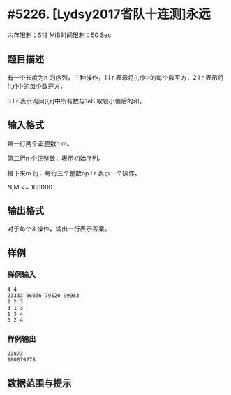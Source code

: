 # #5226. [Lydsy2017省队十连测]永远

内存限制：512 MiB时间限制：50 Sec

## 题目描述

有一个长度为n 的序列，三种操作，1 l r 表示将[l,r]中的每个数平方，2 l r 表示将[l,r]中的每个数开方，

3 l r 表示询问[l,r]中所有数与1e8 取较小值后的和。

## 输入格式

第一行两个正整数n m。

第二行n 个正整数，表示初始序列。

接下来m 行，每行三个整数op l r 表示一个操作。

N,M <= 180000

## 输出格式

对于每个3 操作，输出一行表示答案。

## 样例

### 样例输入

    
    4 4
    23333 66666 79520 99983
    2 2 3
    3 1 3
    1 3 4
    3 2 4
    

### 样例输出

    
    23873
    100079778
    

## 数据范围与提示
